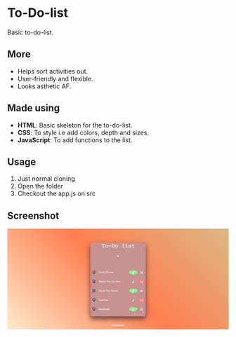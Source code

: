# To-Do-list
Basic to-do-list.

## More
- Helps sort activities out.
- User-friendly and flexible.
- Looks asthetic AF.

## Made using

- **HTML**: Basic skeleton for the to-do-list.
- **CSS**: To style i.e add colors, depth and sizes.
- **JavaScript**: To add functions to the list.

## Usage

1. Just normal cloning 
2. Open the folder
3. Checkout the app.js on src

## Screenshot

![to-do-list Preview](SS.png)
